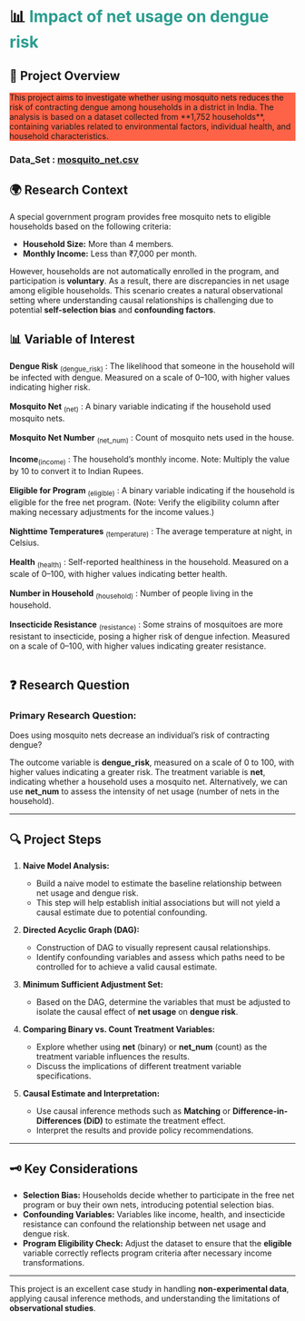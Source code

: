 # 📊 <span style="color:#2A9D8F;">**Impact of net usage on dengue risk** </span>
<div class="project-section">

## 📝 **Project Overview**
<p style="background-color:Tomato;">This project aims to investigate whether using mosquito nets reduces the risk of contracting dengue among households in a district in India. The analysis is based on a dataset collected from **1,752 households**, containing variables related to environmental factors, individual health, and household characteristics.</p>

### Data_Set : [mosquito_net.csv](https://github.com/kyle-1291/Impact_Assesment-Project/blob/8d54ade7169eb4f15e0e0b28f88f404edd50421c/Project_1-Impact_of_net_usage_on_dengu_risk/dengue_nets.csv)

## 🌍 **Research Context**
A special government program provides free mosquito nets to eligible households based on the following criteria:

- **Household Size:** More than 4 members.
- **Monthly Income:** Less than ₹7,000 per month.

However, households are not automatically enrolled in the program, and participation is **voluntary**. As a result, there are discrepancies in net usage among eligible households. This scenario creates a natural observational setting where understanding causal relationships is challenging due to potential **self-selection bias** and **confounding factors**.
  
## 📊 **Variable of Interest**
<div class="variable-list">
  <div class="variable-item">
    <span class="variable-title"><b>Dengue Risk</b> <sub>(dengue_risk)</sub> :</span>  
    The likelihood that someone in the household will be infected with dengue. Measured on a scale of 0–100, with higher values indicating higher risk.
  </div>
  <br>

  <div class="variable-item">
    <span class="variable-title"><b>Mosquito Net</b> <sub>(net)</sub> :</span>
    A binary variable indicating if the household used mosquito nets.
  </div>
<br>
  <div class="variable-item">
    <span class="variable-title"><b>Mosquito Net Number</b> <sub>(net_num)</sub> :</span>
    Count of mosquito nets used in the house.
  </div>
<br>
  <div class="variable-item">
    <span class="variable-title"><b>Income</b><sub>(income)</sub> :</span>
    The household’s monthly income.  
    <span class="note">Note: Multiply the value by 10 to convert it to Indian Rupees.</span>
  </div>
<br>
  <div class="variable-item">
    <span class="variable-title"><b>Eligible for Program</b> <sub>(eligible)</sub> :</span>  
    A binary variable indicating if the household is eligible for the free net program.  
    <span class="note">(Note: Verify the eligibility column after making necessary adjustments for the income values.)</span>
  </div>
<br>
  <div class="variable-item">
    <span class="variable-title"><b>Nighttime Temperatures</b> <sub>(temperature)</sub> :</span>  
    The average temperature at night, in Celsius.
  </div>
<br>
  <div class="variable-item">
    <span class="variable-title"><b>Health</b> <sub>(health)</sub> :</span>  
    Self-reported healthiness in the household. Measured on a scale of 0–100, with higher values indicating better health.
  </div>
<br>
  <div class="variable-item">
    <span class="variable-title"><b>Number in Household</b> <sub>(household)</sub> :</span>  
    Number of people living in the household.
  </div>
<br>
  <div class="variable-item">
    <span class="variable-title"><b>Insecticide Resistance</b> <sub>(resistance)</sub> :</span>  
    Some strains of mosquitoes are more resistant to insecticide, posing a higher risk of dengue infection. Measured on a scale of 0–100, with higher values indicating greater resistance.
  </div>
</div>
<br>

## ❓ **Research Question**
### **Primary Research Question:**  
Does using mosquito nets decrease an individual’s risk of contracting dengue?

The outcome variable is **dengue_risk**, measured on a scale of 0 to 100, with higher values indicating a greater risk. The treatment variable is **net**, indicating whether a household uses a mosquito net. Alternatively, we can use **net_num** to assess the intensity of net usage (number of nets in the household).

---

## 🔍 **Project Steps**
1. **Naive Model Analysis:**
    - Build a naive model to estimate the baseline relationship between net usage and dengue risk.
    - This step will help establish initial associations but will not yield a causal estimate due to potential confounding.
    
2. **Directed Acyclic Graph (DAG):**
    - Construction of  DAG to visually represent causal relationships.
    - Identify confounding variables and assess which paths need to be controlled for to achieve a valid causal estimate.

3. **Minimum Sufficient Adjustment Set:**
    - Based on the DAG, determine the variables that must be adjusted to isolate the causal effect of <strong>net usage</strong> on <strong>dengue risk</strong>.

4. **Comparing Binary vs. Count Treatment Variables:**
    - Explore whether using **net** (binary) or **net_num** (count) as the treatment variable influences the results.
    - Discuss the implications of different treatment variable specifications.

5. **Causal Estimate and Interpretation:**
    - Use causal inference methods such as **Matching** or **Difference-in-Differences (DiD)** to estimate the treatment effect.
    - Interpret the results and provide policy recommendations.

---

## 🗝️ **Key Considerations**
- **Selection Bias:** Households decide whether to participate in the free net program or buy their own nets, introducing potential selection bias.
- **Confounding Variables:** Variables like income, health, and insecticide resistance can confound the relationship between net usage and dengue risk.
- **Program Eligibility Check:** Adjust the dataset to ensure that the **eligible** variable correctly reflects program criteria after necessary income transformations.

---

This project is an excellent case study in handling **non-experimental data**, applying causal inference methods, and understanding the limitations of **observational studies**.

</div>

